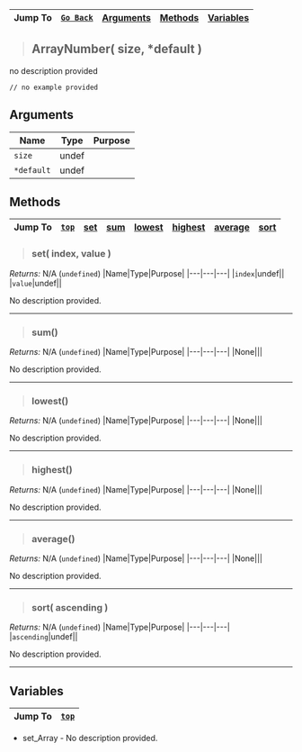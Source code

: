 |Jump To|[`Go Back`]()|[Arguments](#arguments)|[Methods](#methods)|[Variables](#variables)|
|---|---|---|---|---|
>## ArrayNumber( size, *default )
no description provided
```GML
// no example provided
```
## Arguments
|Name|Type|Purpose|
|---|---|---|
|`size`|undef||
|`*default`|undef||
## Methods
|Jump To|[`top`](#)|[set](#set-index-value-)|[sum](#sum)|[lowest](#lowest)|[highest](#highest)|[average](#average)|[sort](#sort-ascending-)|
|---|---|---|---|---|---|---|---|
> ### set( index, value )
*Returns:* N/A (`undefined`)
|Name|Type|Purpose|
|---|---|---|
|`index`|undef||
|`value`|undef||

No description provided.
***
> ### sum()
*Returns:* N/A (`undefined`)
|Name|Type|Purpose|
|---|---|---|
|None|||

No description provided.
***
> ### lowest()
*Returns:* N/A (`undefined`)
|Name|Type|Purpose|
|---|---|---|
|None|||

No description provided.
***
> ### highest()
*Returns:* N/A (`undefined`)
|Name|Type|Purpose|
|---|---|---|
|None|||

No description provided.
***
> ### average()
*Returns:* N/A (`undefined`)
|Name|Type|Purpose|
|---|---|---|
|None|||

No description provided.
***
> ### sort( ascending )
*Returns:* N/A (`undefined`)
|Name|Type|Purpose|
|---|---|---|
|`ascending`|undef||

No description provided.
***
## Variables
|Jump To|[`top`](#)|
|---|---|

* set_Array - No description provided.

